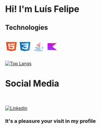  
 <h1 style="font-weight: bold"> Hi! I'm Luís Felipe</h1>


<h2 style="font-weight: bold">Technologies</h2>

<div style="display: inline_block"> <br/>
 
<img align="center" alt="css3" height="30px" width="40px" src="https://raw.githubusercontent.com/devicons/devicon/master/icons/html5/html5-original.svg">
<img align="center" alt="js" height="30px" width="40px" src="https://raw.githubusercontent.com/devicons/devicon/master/icons/css3/css3-original.svg">
<img align="center" alt="html" height="30px" width="40px" src="https://raw.githubusercontent.com/devicons/devicon/master/icons/java/java-original.svg">
<img align="center" alt="html" height="30px" width="40px" src="https://raw.githubusercontent.com/devicons/devicon/master/icons/kotlin/kotlin-original.svg">
</div>
<br/>

[![Top Langs](https://github-readme-stats.vercel.app/api/top-langs/?username=FelipeBotta&langs_count=7)](https://github.com/FelipeBotta/)

<h2 style="font-size: 2em">Social Media</h2> <br/>


[![Linkedin](https://img.shields.io/badge/LinkedIn-0077B5?style=for-the-badge&logo=linkedin&logoColor=white
)](https://www.linkedin.com/in/luisfsbotta)

<h3> It's a pleasure your visit in my profile</h3>
